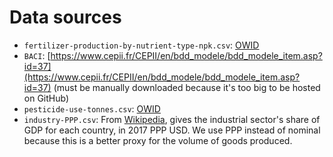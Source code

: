 # Data sources

* `fertilizer-production-by-nutrient-type-npk.csv`: [OWID](https://ourworldindata.org/grapher/fertilizer-production-by-nutrient-type-npk)
* `BACI`: [https://www.cepii.fr/CEPII/en/bdd_modele/bdd_modele_item.asp?id=37](https://www.cepii.fr/CEPII/en/bdd_modele/bdd_modele_item.asp?id=37) (must be manually downloaded because it's too big to be hosted on GitHub)
* `pesticide-use-tonnes.csv`: [OWID](https://ourworldindata.org/pesticide-use-tonnes)
* `industry-PPP.csv`: From [Wikipedia](https://en.wikipedia.org/wiki/List_of_countries_by_GDP_sector_composition), gives the industrial sector's share of GDP for each country, in 2017 PPP USD. We use PPP instead of nominal because this is a better proxy for the volume of goods produced.
